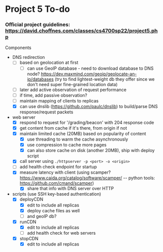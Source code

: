 # Project 5 To-do

### Official project guidelines: https://david.choffnes.com/classes/cs4700sp22/project5.php

Components
 - DNS redirection
    - [ ] based on geolocation at first
      - [ ] can use GeoIP database - need to download database to DNS node? https://dev.maxmind.com/geoip/geolocate-an-ip/databases (try to find lightest-weight db they offer since we don't need super fine-grained location data)
    - [ ] later add active observation of request performance
    - [ ] if time, add passive observation?
    - [ ] maintain mapping of clients to replicas
    - [x] can use dnslib (https://github.com/paulc/dnslib) to build/parse DNS response/request packets
 - web server
    - [x] respond to request for '/grading/beacon' with 204 response code
    - [x] get content from cache if it's there, from origin if not
    - [x] maintain limited cache (20MB) based on popularity of content
      - [x] use threading to warm the cache asynchronously
      - [x] use compression to cache more pages
      - [x] can also store cache on disk (another 20MB), ship with deploy script
    - [x] call server using `./httpserver -p <port> -o <origin>`
    - [ ] add health check endpoint for startup
    - [x] measure latency with client (using scamper? https://www.caida.org/catalog/software/scamper/ -- python tools: https://github.com/cmand/scamper)
      - [x] share that info with DNS server over HTTP
 - scripts (use SSH key-based authentication)
    - [x] deployCDN
      - [x] edit to include all replicas
      - [x] deploy cache files as well
      - [ ] and geoIP db?
    - [x] runCDN
      - [x] edit to include all replicas
      - [ ] add health check for web servers
    - [x] stopCDN
      - [x] edit to include all replicas
